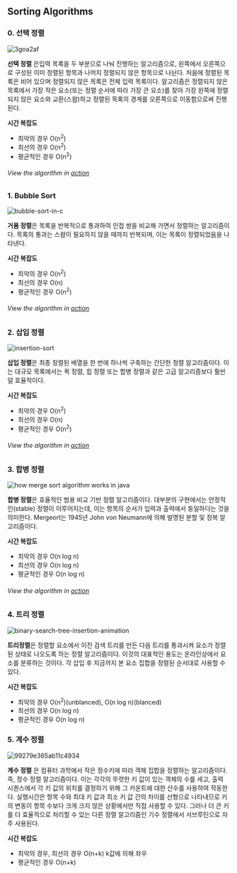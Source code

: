 ## Sorting Algorithms

### 0. 선택 정렬
![3goa2af](https://user-images.githubusercontent.com/37110949/49509755-982cfc00-f8c9-11e8-83c1-050da5a03e43.png)

**선택 정렬** 은입력 목록을 두 부분으로 나눠 진행하는 알고리즘으로, 왼쪽에서 오른쪽으로 구성된 이미 정렬된 항목과 나머지 정렬되지 않은 항목으로 나뉜다. 처음에 정렬된 목록은 비어 있으며 정렬되지 않은 목록은 전체 입력 목록이다. 알고리즘은 정렬되지 않은 목록에서 가장 작은 요소(또는 정렬 순서에 따라 가장 큰 요소)를 찾아 가장 왼쪽에 정렬되지 않은 요소와 교환(스왑)하고 정렬된 목록의 경계를 오른쪽으로 이동함으로써 진행된다.

__시간 복잡도__
* 최악의 경우 O(n<sup>2</sup>)
* 최선의 경우 O(n<sup>2</sup>)
* 평균적인 경우	O(n<sup>2</sup>)

###### View the algorithm in [action](https://www.toptal.com/developers/sorting-algorithms/selection-sort)

### 1. Bubble Sort
![bubble-sort-in-c](https://user-images.githubusercontent.com/37110949/49448033-534a8c00-f81b-11e8-8b6a-78c83907ef7d.jpg)

**거품 정렬**은 목록을 반복적으로 통과하여 인접 쌍을 비교해 가면서 정렬하는 알고리즘이다. 목록의 통과는 스왑이 필요하지 않을 때까지 반복되며, 이는 목록이 정렬되었음을 나타낸다.

__시간 복잡도__
* 최악의 경우 O(n<sup>2</sup>)
* 최선의 경우 O(n)
* 평균적인 경우	O(n<sup>2</sup>)

###### View the algorithm in [action](https://www.toptal.com/developers/sorting-algorithms/bubble-sort)

### 2. 삽입 정렬
![insertion-sort](https://user-images.githubusercontent.com/37110949/49484510-a99ae780-f87a-11e8-8681-981f5739e03d.png)

**삽입 정렬**은 최종 정렬된 배열을 한 번에 하나씩 구축하는 간단한 정렬 알고리즘이다. 이는 대규모 목록에서는 퀵 정렬, 힙 정렬 또는 합병 정렬과 같은 고급 알고리즘보다 훨씬 덜 효율적이다.

__시간 복잡도__
* 최악의 경우 O(n<sup>2</sup>)
* 최선의 경우 O(n)
* 평균적인 경우	O(n<sup>2</sup>)

###### View the algorithm in [action](https://www.toptal.com/developers/sorting-algorithms/insertion-sort)

### 3. 합병 정렬
![how merge sort algorithm works in java](https://user-images.githubusercontent.com/37110949/49570490-19dc6280-f97a-11e8-9d26-10540d5dcd88.png)

**합병 정렬**은 효율적인 범용 비교 기반 정렬 알고리즘이다. 대부분의 구현에서는 안정적인(stable) 정렬이 이루어지는데, 이는 항목의 순서가 입력과 출력에서 동일하다는 것을 의미한다. Mergeort는 1945년 John von Neumann에 의해 발명된 분할 및 정복 알고리즘이다.

__시간 복잡도__
* 최악의 경우 O(n log n)
* 최선의 경우 O(n log n)
* 평균적인 경우 O(n log n)

###### View the algorithm in [action](https://www.toptal.com/developers/sorting-algorithms/merge-sort)

### 4. 트리 정렬
![binary-search-tree-insertion-animation](https://user-images.githubusercontent.com/37110949/49629485-1229c600-fa2d-11e8-808a-875b37eba6af.gif)

**트리정렬**은 정렬할 요소에서 이진 검색 트리를 만든 다음 트리를 통과시켜 요소가 정렬된 상태로 나오도록 하는 정렬 알고리즘이다. 이것의 대표적인 용도는 온라인상에서 요소를 분류하는 것이다. 각 삽입 후 지금까지 본 요소 집합을 정렬된 순서대로 사용할 수 있다.

__시간 복잡도__
* 최악의 경우 O(n<sup>2</sup>)(unblanced), O(n log n)(blanced)
* 최선의 경우 O(n log n)
* 평균적인 경우 O(n log n)

### 5. 계수 정렬
![99279e365ab11c4934](https://user-images.githubusercontent.com/37110949/49685622-bee96d80-fb29-11e8-897f-66d459228ab7.png)

**계수 정렬** 은 컴퓨터 과학에서 작은 정수키에 따라 객체 집합을 정렬하는 알고리즘이다. 즉, 정수 정렬 알고리즘이다. 이는 각각의 뚜렷한 키 값이 있는 객체의 수를 세고, 출력 시퀀스에서 각 키 값의 위치를 결정하기 위해 그 카운트에 대한 산수를 사용하여 작동한다. 실행시간은 항목 수와 최대 키 값과 최소 키 값 간의 차이를 선형으로 나타내므로 키의 변동이 항목 수보다 크게 크지 않은 상황에서만 직접 사용할 수 있다. 그러나 더 큰 키를 더 효율적으로 처리할 수 있는 다른 정렬 알고리즘인 기수 정렬에서 서브루틴으로 자주 사용된다.

__시간 복잡도__
* 최악의 경우, 최선의 경우 O(n+k) k값에 의해 좌우
* 평균적인 경우	O(n+k)
